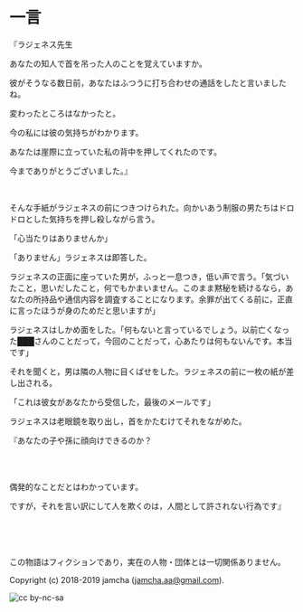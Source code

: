 

# 一言

『ラジェネス先生  

あなたの知人で首を吊った人のことを覚えていますか。  

彼がそうなる数日前，あなたはふつうに打ち合わせの通話をしたと言いましたね。  

変わったところはなかったと。  

今の私には彼の気持ちがわかります。  

あなたは崖際に立っていた私の背中を押してくれたのです。  

今までありがとうございました。』  

<br>  

そんな手紙がラジェネスの前につきつけられた。向かいあう制服の男たちはドロドロとした気持ちを押し殺しながら言う。  

「心当たりはありませんか」  

「ありません」ラジェネスは即答した。  

ラジェネスの正面に座っていた男が，ふっと一息つき，低い声で言う。「気づいたこと，思いだしたこと，何でもかまいません。このまま黙秘を続けるなら，あなたの所持品や通信内容を調査することになります。余罪が出てくる前に，正直に言ったほうが身のためだと思いますが」  

ラジェネスはしかめ面をした。「何もないと言っているでしょう。以前亡くなった███さんのことだって，今回のことだって，心あたりは何もないんです。本当です」  

それを聞くと，男は隣の人物に目くばせをした。ラジェネスの前に一枚の紙が差し出される。  

「これは彼女があなたから受信した，最後のメールです」  

ラジェネスは老眼鏡を取り出し，首をかたむけてそれをながめた。  

『あなたの子や孫に顔向けできるのか？  

<br>  
<br>  

偶発的なことだとはわかっています。  

ですが，それを言い訳にして人を欺くのは，人間として許されない行為です』  

<br>  
<br>  

<br>  

この物語はフィクションであり，実在の人物・団体とは一切関係ありません。  

Copyright (c) 2018-2019 jamcha (jamcha.aa@gmail.com).  

![cc by-nc-sa](https://i.creativecommons.org/l/by-nc-sa/4.0/88x31.png)  


